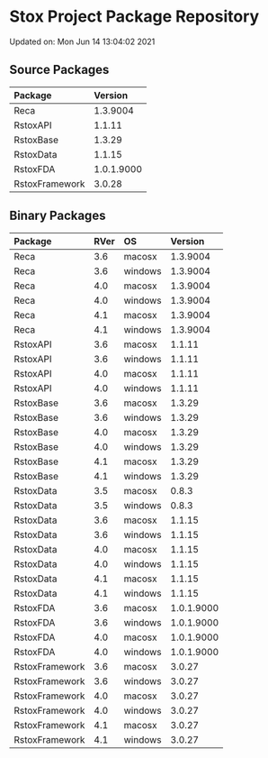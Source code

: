 # Stox Project Package Repository


Updated on: Mon Jun 14 13:04:02 2021
## Source Packages

|Package        |Version    |
|:--------------|:----------|
|Reca           |1.3.9004   |
|RstoxAPI       |1.1.11     |
|RstoxBase      |1.3.29     |
|RstoxData      |1.1.15     |
|RstoxFDA       |1.0.1.9000 |
|RstoxFramework |3.0.28     |

## Binary Packages

|Package        |RVer |OS      |Version    |
|:--------------|:----|:-------|:----------|
|Reca           |3.6  |macosx  |1.3.9004   |
|Reca           |3.6  |windows |1.3.9004   |
|Reca           |4.0  |macosx  |1.3.9004   |
|Reca           |4.0  |windows |1.3.9004   |
|Reca           |4.1  |macosx  |1.3.9004   |
|Reca           |4.1  |windows |1.3.9004   |
|RstoxAPI       |3.6  |macosx  |1.1.11     |
|RstoxAPI       |3.6  |windows |1.1.11     |
|RstoxAPI       |4.0  |macosx  |1.1.11     |
|RstoxAPI       |4.0  |windows |1.1.11     |
|RstoxBase      |3.6  |macosx  |1.3.29     |
|RstoxBase      |3.6  |windows |1.3.29     |
|RstoxBase      |4.0  |macosx  |1.3.29     |
|RstoxBase      |4.0  |windows |1.3.29     |
|RstoxBase      |4.1  |macosx  |1.3.29     |
|RstoxBase      |4.1  |windows |1.3.29     |
|RstoxData      |3.5  |macosx  |0.8.3      |
|RstoxData      |3.5  |windows |0.8.3      |
|RstoxData      |3.6  |macosx  |1.1.15     |
|RstoxData      |3.6  |windows |1.1.15     |
|RstoxData      |4.0  |macosx  |1.1.15     |
|RstoxData      |4.0  |windows |1.1.15     |
|RstoxData      |4.1  |macosx  |1.1.15     |
|RstoxData      |4.1  |windows |1.1.15     |
|RstoxFDA       |3.6  |macosx  |1.0.1.9000 |
|RstoxFDA       |3.6  |windows |1.0.1.9000 |
|RstoxFDA       |4.0  |macosx  |1.0.1.9000 |
|RstoxFDA       |4.0  |windows |1.0.1.9000 |
|RstoxFramework |3.6  |macosx  |3.0.27     |
|RstoxFramework |3.6  |windows |3.0.27     |
|RstoxFramework |4.0  |macosx  |3.0.27     |
|RstoxFramework |4.0  |windows |3.0.27     |
|RstoxFramework |4.1  |macosx  |3.0.27     |
|RstoxFramework |4.1  |windows |3.0.27     |
